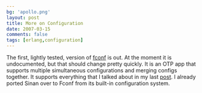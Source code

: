 ```yaml
---
bg: 'apollo.png'
layout: post
title: More on Configuration
date: 2007-03-15
comments: false
tags: [erlang,configuration]
---
```


The first, lightly tested, version of
[fconf](http://code.google.com/p/fconf/) is out. At the moment it is
undocumented, but that should change pretty quickly. It is an OTP app
that supports multiple simultaneous configurations and merging configs
together. It supports everything that I talked about in my last
[post](http://erlangish.blogspot.com/2007/03/configurations.html). I
already ported Sinan over to Fconf from its built-in configuration
system.
